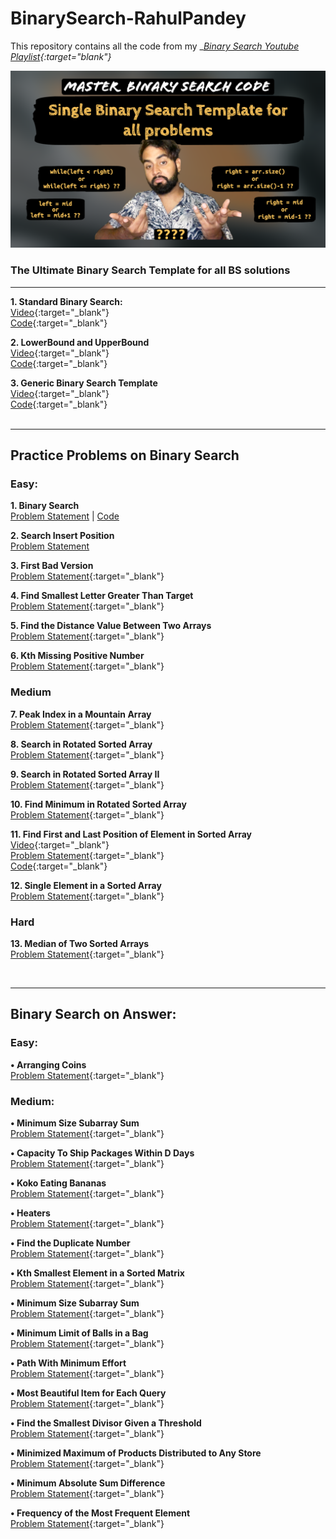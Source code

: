 # BinarySearch-RahulPandey
This repository contains all the code from my __[Binary Search Youtube Playlist](http://www.youtube.com/playlist?list=PL-XOF8kAzhAVdv65Oi3o-VNjXzcQzVJwL){:target="_blank"}__

![Ultimate Generic Binary Search Template](https://github.com/rahularity/BinarySearch-RahulPandey/blob/main/Generic%20Binary%20Search%20Template/Generic-BinarySearch-Template.png)
### The Ultimate Binary Search Template for all BS solutions
---
__1. Standard Binary Search:__<br>
[Video](https://youtu.be/ZxYuNSLo5Gg){:target="_blank"}<br>
[Code](https://github.com/rahularity/BinarySearch-RahulPandey/blob/main/Generic%20Binary%20Search%20Template/Standard%20Binary%20Search.cpp){:target="_blank"}

__2. LowerBound and UpperBound__<br>
[Video](https://youtu.be/kXu6sSMnL6A){:target="_blank"}<br>
[Code](https://github.com/rahularity/BinarySearch-RahulPandey/blob/main/Generic%20Binary%20Search%20Template/Lower%20and%20Upper%20Bound.cpp){:target="_blank"}

__3. Generic Binary Search Template__<br>
[Video](https://youtu.be/o3u-_gEUAVk){:target="_blank"}<br>
[Code](https://github.com/rahularity/BinarySearch-RahulPandey/blob/main/Generic%20Binary%20Search%20Template/Generic%20BS%20Template.cpp){:target="_blank"}<br><br>

---
## Practice Problems on Binary Search

### Easy:
__1. Binary Search__<br>
<a href="https://leetcode.com/problems/binary-search/" target="_blank" rel="noopener noreferrer">Problem Statement</a> | <a href="https://github.com/rahularity/BinarySearch-RahulPandey/blob/main/Practice%20Problems/Problem%201%3A%20Binary%20Search.cpp" target="_blank" rel="noopener noreferrer">Code</a>

__2. Search Insert Position__<br>
<a href="https://leetcode.com/problems/search-insert-position/" target="_blank" rel="noopener noreferrer">Problem Statement</a>

__3. First Bad Version__<br>
[Problem Statement](https://leetcode.com/problems/first-bad-version/description/){:target="_blank"}<br>

__4. Find Smallest Letter Greater Than Target__<br>
[Problem Statement](https://leetcode.com/problems/find-smallest-letter-greater-than-target/description/){:target="_blank"}<br>

__5. Find the Distance Value Between Two Arrays__<br>
[Problem Statement](https://leetcode.com/problems/find-the-distance-value-between-two-arrays/description/){:target="_blank"}<br>

__6. Kth Missing Positive Number__<br>
[Problem Statement](https://leetcode.com/problems/kth-missing-positive-number/description/){:target="_blank"}<br>


### Medium
__7. Peak Index in a Mountain Array__<br>
[Problem Statement](https://leetcode.com/problems/peak-index-in-a-mountain-array/description/){:target="_blank"}<br>

__8. Search in Rotated Sorted Array__<br>
[Problem Statement](https://leetcode.com/problems/search-in-rotated-sorted-array/description/){:target="_blank"}

__9. Search in Rotated Sorted Array II__<br>
[Problem Statement](https://leetcode.com/problems/search-in-rotated-sorted-array-ii/description/){:target="_blank"}

__10. Find Minimum in Rotated Sorted Array__<br>
[Problem Statement](https://leetcode.com/problems/find-minimum-in-rotated-sorted-array/description/){:target="_blank"}

__11. Find First and Last Position of Element in Sorted Array__<br>
[Video](https://youtu.be/LsVgsor5tZ0){:target="_blank"}<br>
[Problem Statement](https://leetcode.com/problems/find-first-and-last-position-of-element-in-sorted-array/){:target="_blank"}<br>
[Code](https://github.com/rahularity/BinarySearch-RahulPandey/blob/main/Problem1:%20First%20and%20Last%20Index%20of%20an%20element%20in%20sorted%20array.cpp){:target="_blank"}<br>

__12. Single Element in a Sorted Array__<br>
[Problem Statement](https://leetcode.com/problems/single-element-in-a-sorted-array/){:target="_blank"}

### Hard<br>
__13. Median of Two Sorted Arrays__<br> 
[Problem Statement](https://leetcode.com/problems/median-of-two-sorted-arrays/){:target="_blank"}

<br>

---

## Binary Search on Answer:
### Easy: <br>

__• Arranging Coins__<br>
[Problem Statement](https://leetcode.com/problems/arranging-coins/){:target="_blank"}


### Medium:
__• Minimum Size Subarray Sum__<br>
[Problem Statement](https://leetcode.com/problems/minimum-size-subarray-sum/){:target="_blank"} <br>

__• Capacity To Ship Packages Within D Days__<br> 
[Problem Statement](https://leetcode.com/problems/capacity-to-ship-packages-within-d-days/){:target="_blank"} <br>

__• Koko Eating Bananas__<br> 
[Problem Statement](https://leetcode.com/problems/koko-eating-bananas/){:target="_blank"} <br>

__• Heaters__<br> 
[Problem Statement](https://leetcode.com/problems/heaters/){:target="_blank"} <br>

__• Find the Duplicate Number__<br> 
[Problem Statement](https://leetcode.com/problems/find-the-duplicate-number/){:target="_blank"} <br>

__• Kth Smallest Element in a Sorted Matrix__<br>
[Problem Statement](https://leetcode.com/problems/kth-smallest-element-in-a-sorted-matrix/){:target="_blank"} <br>

__• Minimum Size Subarray Sum__<br> 
[Problem Statement](https://leetcode.com/problems/minimum-size-subarray-sum/){:target="_blank"} <br>

__• Minimum Limit of Balls in a Bag__<br> 
[Problem Statement](https://leetcode.com/problems/minimum-limit-of-balls-in-a-bag/){:target="_blank"} <br>

__• Path With Minimum Effort__<br> 
[Problem Statement](https://leetcode.com/problems/path-with-minimum-effort/){:target="_blank"} <br>

__• Most Beautiful Item for Each Query__<br> 
[Problem Statement](https://leetcode.com/problems/most-beautiful-item-for-each-query/){:target="_blank"} <br>

__• Find the Smallest Divisor Given a Threshold__<br> 
[Problem Statement](https://leetcode.com/problems/find-the-smallest-divisor-given-a-threshold/){:target="_blank"} <br>

__• Minimized Maximum of Products Distributed to Any Store__<br> 
[Problem Statement](https://leetcode.com/problems/minimized-maximum-of-products-distributed-to-any-store/){:target="_blank"} <br>

__• Minimum Absolute Sum Difference__<br> 
[Problem Statement](https://leetcode.com/problems/minimum-absolute-sum-difference/){:target="_blank"} <br>

__• Frequency of the Most Frequent Element__<br> 
[Problem Statement](https://leetcode.com/problems/frequency-of-the-most-frequent-element/){:target="_blank"} <br>

